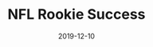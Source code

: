 ---
layout: project
type: project
image: images/combinelogo.JPG
projecturl: https://github.com/TyWalters/NFL-Rookie-Success
title: NFL Rookie Success
permalink: projects/nfl-rookie-success
date: 2019-12-10
labels:
  - Python
  - Statsmodels
  - Statistical Model
summary: My ASU capstone project where I predict future 4-year success of NFL rookies using combine measurements, college stats and draft position.
---